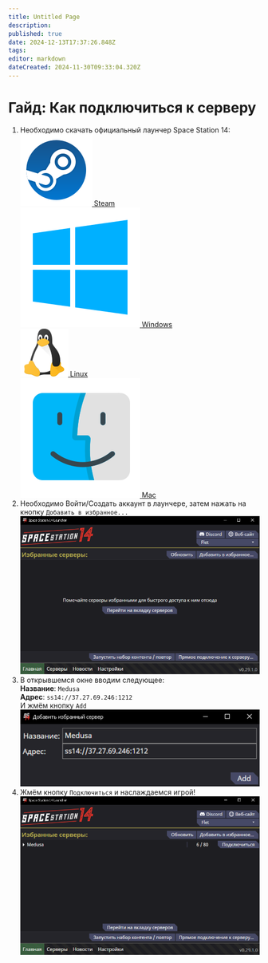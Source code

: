 ```yaml
---
title: Untitled Page
description: 
published: true
date: 2024-12-13T17:37:26.848Z
tags: 
editor: markdown
dateCreated: 2024-11-30T09:33:04.320Z
---
```



<div class="hui">
    <h1>Гайд: Как подключиться к серверу</h1>
    <ol type="1">
        <li>
            Необходимо скачать официальный лаунчер Space Station 14:
            <div class="icon-container">
                <div class="icon-box">
                    <a href="https://store.steampowered.com/app/1255460?snr=5000_5100__" target="_blank"> 
                        <img src="/guides/steam.png" img {
  image-rendering: auto !important;
} alt="Steam Icon">
                        <span>Steam</span>
                    </a>
                </div>
                <div class="icon-box">
                    <a href="https://github.com/space-wizards/SS14.Launcher/releases/latest/download/SS14.Launcher_Windows.zip" target="_blank">
                        <img src="/guides/windows.png" img {
  image-rendering: auto !important;
} alt="Windows Icon">
                        <span>Windows</span>
                    </a>
                </div>
                <div class="icon-box">
                    <a href="https://flathub.org/apps/com.spacestation14.Launcher" target="_blank" rel="nofollow">
                        <img src="/guides/linux.png" img {
  image-rendering: auto !important;
} alt="Linux Icon">
                        <span>Linux</span> 
                    </a>
                </div>
                <div class="icon-box">
                    <a href="https://github.com/space-wizards/SS14.Launcher/releases/latest/download/SS14.Launcher_macOS.zip" target="_blank">
                        <img src="/guides/mac.png" img {
  image-rendering: auto !important;
} alt="Mac Icon">
                        <span>Mac</span>
                    </a>
                </div>
            </div>
        </li>
        <li>
            Необходимо Войти/Создать аккаунт в лаунчере, затем нажать на кнопку <code>Добавить в избранное...</code><br>
            <img src="11.png" img {
  image-rendering: auto !important; alt="Жмём кнопку">
        </li>
        <li>
            В открывшемся окне вводим следующее:<br>
            <b>Название</b>: <code id="copy_me">Medusa</code><br>
            <b>Адрес</b>: <code id="copy_me">ss14://37.27.69.246:1212</code><br>
            И жмём кнопку <code>Add</code><br>
            <img src="22.jpg" img {
  image-rendering: auto !important; alt="Вводим данные">
        </li>
        <li>
            Жмём кнопку <code>Подключиться</code> и наслаждаемся игрой!<br>
            <img src="33.jpg" img {
  image-rendering: auto !important; alt="Играем">
        </li>
    </ol>
</div>
